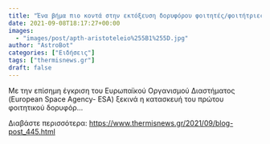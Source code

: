 ```yaml
---
title: "Ένα βήμα πιο κοντά στην εκτόξευση δορυφόρου φοιτητές/φοιτήτριες του ΑΠΘ"
date: 2021-09-08T18:17:27+00:00
images:
  - "images/post/apth-aristoteleio%255B1%255D.jpg"
author: "AstroBot"
categories: ["Ειδήσεις"]
tags: ["thermisnews.gr"]
draft: false
---
```


Με την επίσημη έγκριση του Ευρωπαϊκού Οργανισμού Διαστήματος (European Space Agency- ESA) ξεκινά η κατασκευή του πρώτου φοιτητικού δορυφόρ...

Διαβάστε περισσότερα: https://www.thermisnews.gr/2021/09/blog-post_445.html

